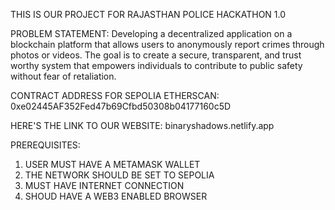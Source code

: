 THIS IS OUR PROJECT FOR RAJASTHAN POLICE HACKATHON 1.0


PROBLEM STATEMENT:
Developing a decentralized application on a blockchain platform that allows users to anonymously report crimes through photos or videos. The goal is to create a secure, transparent, and trust worthy system that empowers individuals to contribute to public safety without fear of retaliation.

CONTRACT ADDRESS FOR SEPOLIA ETHERSCAN: 0xe02445AF352Fed47b69Cfbd50308b04177160c5D


HERE'S THE LINK TO OUR WEBSITE: binaryshadows.netlify.app

PREREQUISITES:
1. USER MUST HAVE A METAMASK WALLET
2. THE NETWORK SHOULD BE SET TO SEPOLIA
3. MUST HAVE INTERNET CONNECTION
4. SHOUD HAVE A WEB3 ENABLED BROWSER
